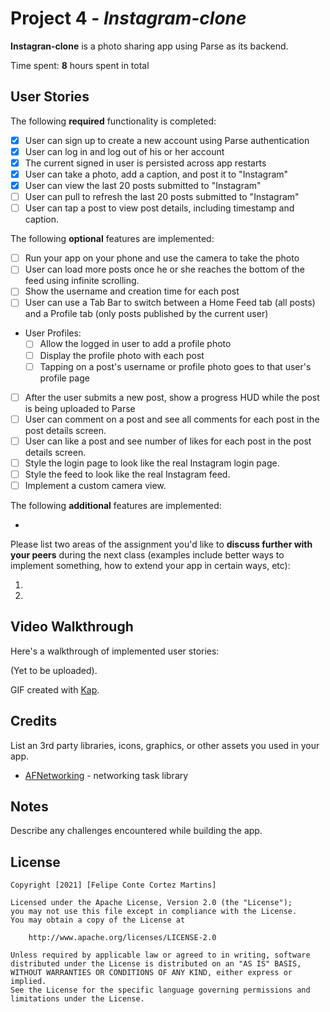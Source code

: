 # Project 4 - *Instagram-clone*

**Instagran-clone** is a photo sharing app using Parse as its backend.

Time spent: **8** hours spent in total

## User Stories

The following **required** functionality is completed:

- [x] User can sign up to create a new account using Parse authentication
- [x] User can log in and log out of his or her account
- [x] The current signed in user is persisted across app restarts
- [x] User can take a photo, add a caption, and post it to "Instagram"
- [x] User can view the last 20 posts submitted to "Instagram"
- [ ] User can pull to refresh the last 20 posts submitted to "Instagram"
- [ ] User can tap a post to view post details, including timestamp and caption.

The following **optional** features are implemented:

- [ ] Run your app on your phone and use the camera to take the photo
- [ ] User can load more posts once he or she reaches the bottom of the feed using infinite scrolling.
- [ ] Show the username and creation time for each post
- [ ] User can use a Tab Bar to switch between a Home Feed tab (all posts) and a Profile tab (only posts published by the current user)
- User Profiles:
  - [ ] Allow the logged in user to add a profile photo
  - [ ] Display the profile photo with each post
  - [ ] Tapping on a post's username or profile photo goes to that user's profile page
- [ ] After the user submits a new post, show a progress HUD while the post is being uploaded to Parse
- [ ] User can comment on a post and see all comments for each post in the post details screen.
- [ ] User can like a post and see number of likes for each post in the post details screen.
- [ ] Style the login page to look like the real Instagram login page.
- [ ] Style the feed to look like the real Instagram feed.
- [ ] Implement a custom camera view.

The following **additional** features are implemented:

- 

Please list two areas of the assignment you'd like to **discuss further with your peers** during the next class (examples include better ways to implement something, how to extend your app in certain ways, etc):

1.
2.

## Video Walkthrough

Here's a walkthrough of implemented user stories:

(Yet to be uploaded).

GIF created with [Kap](https://getkap.co/).

## Credits

List an 3rd party libraries, icons, graphics, or other assets you used in your app.

- [AFNetworking](https://github.com/AFNetworking/AFNetworking) - networking task library


## Notes

Describe any challenges encountered while building the app.

## License

    Copyright [2021] [Felipe Conte Cortez Martins]

    Licensed under the Apache License, Version 2.0 (the "License");
    you may not use this file except in compliance with the License.
    You may obtain a copy of the License at

        http://www.apache.org/licenses/LICENSE-2.0

    Unless required by applicable law or agreed to in writing, software
    distributed under the License is distributed on an "AS IS" BASIS,
    WITHOUT WARRANTIES OR CONDITIONS OF ANY KIND, either express or implied.
    See the License for the specific language governing permissions and
    limitations under the License.
